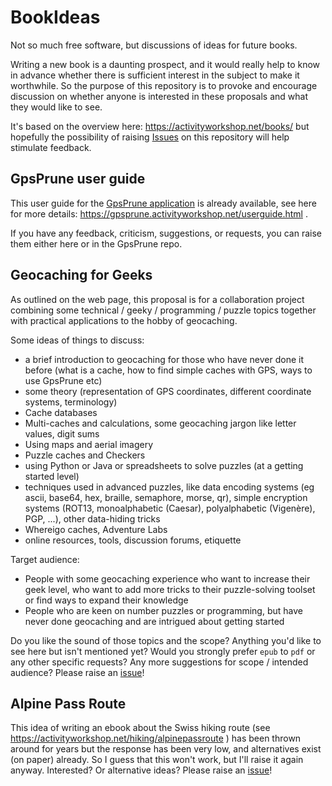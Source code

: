 # BookIdeas
Not so much free software, but discussions of ideas for future books.

Writing a new book is a daunting prospect, and it would really help to know in advance whether there is sufficient interest in the subject to make it worthwhile.  So the purpose of this repository is to provoke and encourage discussion on whether anyone is interested in these proposals and what they would like to see.

It's based on the overview here: https://activityworkshop.net/books/ but hopefully the possibility of raising [Issues](https://github.com/activityworkshop/BookIdeas/Issues) on this repository will help stimulate feedback.

## GpsPrune user guide
This user guide for the [GpsPrune application](https://github.com/activityworkshop/GpsPrune) is already available, see here for more details: https://gpsprune.activityworkshop.net/userguide.html .

If you have any feedback, criticism, suggestions, or requests, you can raise them either here or in the GpsPrune repo.

## Geocaching for Geeks
As outlined on the web page, this proposal is for a collaboration project combining some technical / geeky / programming / puzzle topics together with practical applications to the hobby of geocaching.

Some ideas of things to discuss:
 * a brief introduction to geocaching for those who have never done it before (what is a cache, how to find simple caches with GPS, ways to use GpsPrune etc)
 * some theory (representation of GPS coordinates, different coordinate systems, terminology)
 * Cache databases
 * Multi-caches and calculations, some geocaching jargon like letter values, digit sums
 * Using maps and aerial imagery
 * Puzzle caches and Checkers
 * using Python or Java or spreadsheets to solve puzzles (at a getting started level)
 * techniques used in advanced puzzles, like data encoding systems (eg ascii, base64, hex, braille, semaphore, morse, qr), simple encryption systems (ROT13, monoalphabetic (Caesar), polyalphabetic (Vigenère), PGP, ...), other data-hiding tricks
 * Whereigo caches, Adventure Labs
 * online resources, tools, discussion forums, etiquette

Target audience:
 * People with some geocaching experience who want to increase their geek level, who want to add more tricks to their puzzle-solving toolset or find ways to expand their knowledge
 * People who are keen on number puzzles or programming, but have never done geocaching and are intrigued about getting started

Do you like the sound of those topics and the scope?  Anything you'd like to see here but isn't mentioned yet?  Would you strongly prefer `epub` to `pdf` or any other specific requests?  Any more suggestions for scope / intended audience?  Please raise an [issue](https://github.com/activityworkshop/BookIdeas/Issues)!


## Alpine Pass Route
This idea of writing an ebook about the Swiss hiking route (see https://activityworkshop.net/hiking/alpinepassroute ) has been thrown around for years but the response has been very low, and alternatives exist (on paper) already.  So I guess that this won't work, but I'll raise it again anyway.  Interested?  Or alternative ideas?  Please raise an [issue](https://github.com/activityworkshop/BookIdeas/Issues)!

